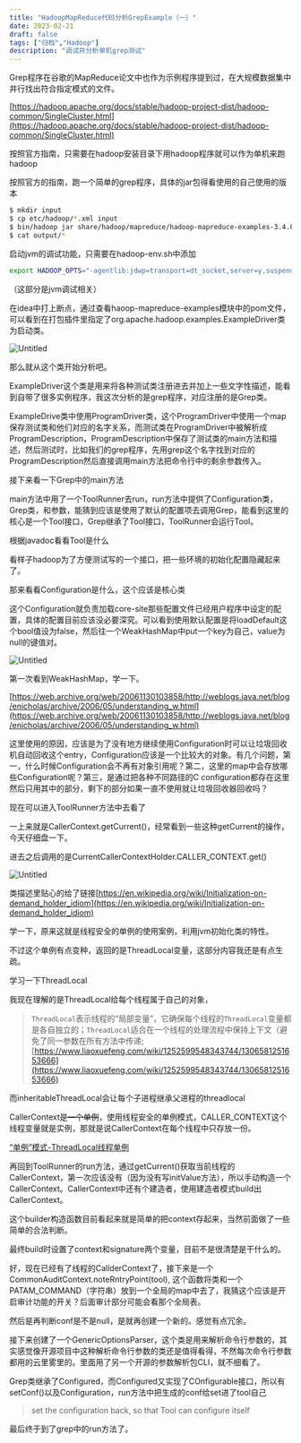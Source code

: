 ```yaml
---
title: "HadoopMapReduce代码分析GrepExample（一）"
date: 2023-02-21
draft: false
tags: ["归档","Hadoop"]
description: "调试并分析单机grep测试"
---
```


Grep程序在谷歌的MapReduce论文中也作为示例程序提到过，在大规模数据集中并行找出符合指定模式的文件。

[https://hadoop.apache.org/docs/stable/hadoop-project-dist/hadoop-common/SingleCluster.html](https://hadoop.apache.org/docs/stable/hadoop-project-dist/hadoop-common/SingleCluster.html)

按照官方指南，只需要在hadoop安装目录下用hadoop程序就可以作为单机来跑hadoop

按照官方的指南，跑一个简单的grep程序，具体的jar包得看使用的自己使用的版本

```bash
$ mkdir input
$ cp etc/hadoop/*.xml input
$ bin/hadoop jar share/hadoop/mapreduce/hadoop-mapreduce-examples-3.4.0-SNAPSHOT.jar grep input output 'dfs[a-z.]+'
$ cat output/*
```

启动jvm的调试功能，只需要在hadoop-env.sh中添加

```bash
export HADOOP_OPTS="-agentlib:jdwp=transport=dt_socket,server=y,suspend=y,address=5005"
```

（这部分是jvm调试相关）

在idea中打上断点，通过查看haoop-mapreduce-examples模块中的pom文件，可以看到在打包插件里指定了org.apache.hadoop.examples.ExampleDriver类为启动类。

![Untitled](/img/HadoopMapReduce%E4%BB%A3%E7%A0%81%E5%88%86%E6%9E%90GrepExample%EF%BC%88%E4%B8%80%EF%BC%89%20b6bd6d7d2a7944dd908f228ce2d99660/Untitled.png)

那么就从这个类开始分析吧。

ExampleDriver这个类是用来将各种测试类注册进去并加上一些文字性描述，能看到自带了很多实例程序，我这次分析的是grep程序，对应注册的是Grep类。

ExampleDrive类中使用ProgramDriver类，这个ProgramDriver中使用一个map保存测试类和他们对应的名字关系，而测试类在ProgramDriver中被解析成ProgramDescription，ProgramDescription中保存了测试类的main方法和描述，然后测试时，比如我们的grep程序，先用grep这个名字找到对应的ProgramDescription然后直接调用main方法把命令行中的剩余参数传入。

接下来看一下Grep中的main方法

main方法中用了一个ToolRunner去run，run方法中提供了Configuration类，Grep类，和参数，能猜到应该是使用了默认的配置项去调用Grep，能看到这里的核心是一个Tool接口，Grep继承了Tool接口，ToolRunner会运行Tool。

根据javadoc看看Tool是什么

看样子hadoop为了方便测试写的一个接口，把一些环境的初始化配置隐藏起来了。

那来看看Configuration是什么，这个应该是核心类

这个Configuration就负责加载core-site那些配置文件已经用户程序中设定的配置，具体的配置目前应该没必要深究。可以看到使用默认配置是将loadDefault这个bool值设为false，然后往一个WeakHashMap中put一个key为自己，value为null的键值对。

![Untitled](/img/HadoopMapReduce%E4%BB%A3%E7%A0%81%E5%88%86%E6%9E%90GrepExample%EF%BC%88%E4%B8%80%EF%BC%89%20b6bd6d7d2a7944dd908f228ce2d99660/Untitled%201.png)

第一次看到WeakHashMap，学一下。

[https://web.archive.org/web/20061130103858/http://weblogs.java.net/blog/enicholas/archive/2006/05/understanding_w.html](https://web.archive.org/web/20061130103858/http://weblogs.java.net/blog/enicholas/archive/2006/05/understanding_w.html)

这里使用的原因，应该是为了没有地方继续使用Configuration时可以让垃圾回收机自动回收这个entry，Configuration应该是一个比较大的对象。有几个问题，第一，什么时候Configuration会不再有对象引用呢？第二，这里的map中会存放哪些Configuration呢？第三，是通过把各种不同路径的C configuration都存在这里然后只用其中的部分，剩下的部分如果一直不使用就让垃圾回收器回收吗？

现在可以进入ToolRunner方法中去看了

一上来就是CallerContext.getCurrent()，经常看到一些这种getCurrent的操作，今天仔细盘一下。

进去之后调用的是CurrentCallerContextHolder.CALLER_CONTEXT.get()

![Untitled](/img/HadoopMapReduce%E4%BB%A3%E7%A0%81%E5%88%86%E6%9E%90GrepExample%EF%BC%88%E4%B8%80%EF%BC%89%20b6bd6d7d2a7944dd908f228ce2d99660/Untitled%202.png)

类描述里贴心的给了链接[https://en.wikipedia.org/wiki/Initialization-on-demand_holder_idiom](https://en.wikipedia.org/wiki/Initialization-on-demand_holder_idiom)

学一下，原来这就是线程安全的单例的使用案例，利用jvm初始化类的特性。

不过这个单例有点变种，返回的是ThreadLocal变量，这部分内容我还是有点生疏。

学习一下ThreadLocal

我现在理解的是ThreadLocal给每个线程属于自己的对象，

> `ThreadLocal`表示线程的“局部变量”，它确保每个线程的`ThreadLocal`变量都是各自独立的；`ThreadLocal`适合在一个线程的处理流程中保持上下文（避免了同一参数在所有方法中传递;[https://www.liaoxuefeng.com/wiki/1252599548343744/1306581251653666](https://www.liaoxuefeng.com/wiki/1252599548343744/1306581251653666)
> 

而inheritableThreadLocal会让每个子进程继承父进程的threadlocal

CallerContext~~是一个单例~~，使用线程安全的单例模式，CALLER_CONTEXT这个线程变量就是实例，那就是说CallerContext在每个线程中只存放一份。

[“单例”模式-ThreadLocal线程单例](https://www.jianshu.com/p/1aff161075c7)

再回到ToolRunner的run方法，通过getCurrent()获取当前线程的CallerContext，第一次应该没有（因为没有写initValue方法），所以手动构造一个CallerContext。CallerContext中还有个建造者，使用建造者模式build出CallerContext。

这个builder构造函数目前看起来就是简单的把context存起来，当然前面做了一些简单的合法判断。

最终build时设置了context和signature两个变量，目前不是很清楚是干什么的。

好，现在已经有了线程的CallderContext了，接下来是一个CommonAuditContext.noteRntryPoint(tool), 这个函数将类和一个PATAM_COMMAND（字符串）放到一个全局的map中去了，我猜这个应该是开启审计功能的开关？后面审计部分可能会看那个全局表。

然后是再判断conf是不是null，是就再创建一个新的。感觉有点冗余。

接下来创建了一个GenericOptionsParser，这个类是用来解析命令行参数的，其实感觉像开源项目中这种解析命令行参数的类还是值得看得，不然每次命令行参数都用的云里雾里的。里面用了另一个开源的参数解析包CLI，就不细看了。

Grep类继承了Configured，而Configured又实现了COnfigurable接口，所以有setConf()以及Configuration，run方法中把生成的conf给set进了tool自己

> set the configuration back, so that Tool can configure itself
> 

最后终于到了grep中的run方法了。